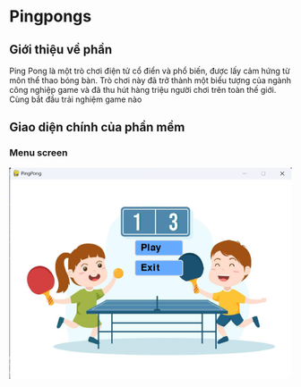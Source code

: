 # Pingpongs

## Giới thiệu về phần 
Ping Pong là một trò chơi điện tử cổ điển và phổ biến, được lấy cảm hứng từ môn thể thao bóng bàn. Trò chơi này đã trở thành một biểu tượng của ngành công nghiệp game và đã thu hút hàng triệu người chơi trên toàn thế giới. Cùng bắt đầu trải nghiệm game nào 

## Giao diện chính của phần mềm
### Menu screen
![Menu](images/trangchu.png)
